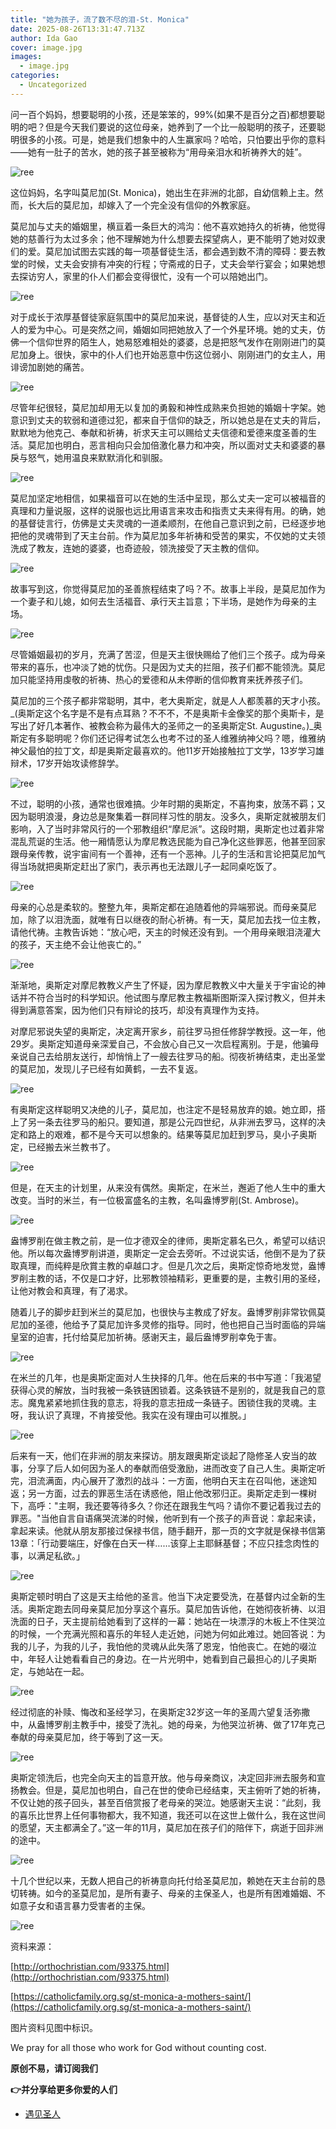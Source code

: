 ```yaml
---
title: "她为孩子，流了数不尽的泪-St. Monica"
date: 2025-08-26T13:31:47.713Z
author: Ida Gao
cover: image.jpg
images:
  - image.jpg
categories:
  - Uncategorized
---
```


问一百个妈妈，想要聪明的小孩，还是笨笨的，99%(如果不是百分之百)都想要聪明的吧？但是今天我们要说的这位母亲，她养到了一个比一般聪明的孩子，还要聪明很多的小孩。可是，她是我们想象中的人生赢家吗？哈哈，只怕要出乎你的意料——她有一肚子的苦水，她的孩子甚至被称为“用母亲泪水和祈祷养大的娃”。

<!--more-->

  

![ree](https://static.wixstatic.com/media/ec8b63_c1605c6954d44b93acce3971c6a105e7~mv2.jpg)

  

这位妈妈，名字叫莫尼加(St. Monica)，她出生在非洲的北部，自幼信赖上主。然而，长大后的莫尼加，却嫁入了一个完全没有信仰的外教家庭。

  

莫尼加与丈夫的婚姻里，横亘着一条巨大的鸿沟：他不喜欢她持久的祈祷，他觉得她的慈善行为太过多余；他不理解她为什么想要去探望病人，更不能明了她对奴隶们的爱。莫尼加试图去实践的每一项基督徒生活，都会遇到数不清的障碍：要去教堂的时候，丈夫会安排有冲突的行程；守斋戒的日子，丈夫会举行宴会；如果她想去探访穷人，家里的仆人们都会变得很忙，没有一个可以陪她出门。

![ree](https://static.wixstatic.com/media/ec8b63_fc37cb253d6041cea3a14bfe90ea848c~mv2.jpg)

对于成长于浓厚基督徒家庭氛围中的莫尼加来说，基督徒的人生，应以对天主和近人的爱为中心。可是突然之间，婚姻如同把她放入了一个外星环境。她的丈夫，仿佛一个信仰世界的陌生人，她易怒难相处的婆婆，总是把怒气发作在刚刚进门的莫尼加身上。很快，家中的仆人们也开始恶意中伤这位弱小、刚刚进门的女主人，用诽谤加剧她的痛苦。

  

![ree](https://static.wixstatic.com/media/ec8b63_d8a511b8ff5d46faa4abbcb4394173b2~mv2.jpg)

尽管年纪很轻，莫尼加却用无以复加的勇毅和神性成熟来负担她的婚姻十字架。她意识到丈夫的软弱和道德过犯，都来自于信仰的缺乏，所以她总是在丈夫的背后，默默地为他克己、奉献和祈祷，祈求天主可以赐给丈夫信德和爱德来度圣善的生活。莫尼加也明白，恶言相向只会加倍激化暴力和冲突，所以面对丈夫和婆婆的暴戾与怒气，她用温良来默默消化和驯服。

  

![ree](https://static.wixstatic.com/media/ec8b63_20711b87e47045d8a715ce4ebaceac32~mv2.jpg)

  

莫尼加坚定地相信，如果福音可以在她的生活中呈现，那么丈夫一定可以被福音的真理和力量说服，这样的说服也远比用语言来攻击和指责丈夫来得有用。的确，她的基督徒言行，仿佛是丈夫灵魂的一道柔顺剂，在他自己意识到之前，已经逐步地把他的灵魂带到了天主台前。作为莫尼加多年祈祷和受苦的果实，不仅她的丈夫领洗成了教友，连她的婆婆，也奇迹般，领洗接受了天主教的信仰。

  

![ree](https://static.wixstatic.com/media/ec8b63_db147ec71e814976862920a6f84d2aa1~mv2.jpg)

  

故事写到这，你觉得莫尼加的圣善旅程结束了吗？不。故事上半段，是莫尼加作为一个妻子和儿媳，如何去生活福音、承行天主旨意；下半场，是她作为母亲的主场。

  

![ree](https://static.wixstatic.com/media/ec8b63_6d00b3569ce04efa95f58d38daf6ee28~mv2.jpg)

  

尽管婚姻最初的岁月，充满了苦涩，但是天主很快赐给了他们三个孩子。成为母亲带来的喜乐，也冲淡了她的忧伤。只是因为丈夫的拦阻，孩子们都不能领洗。莫尼加只能坚持用虔敬的祈祷、热心的爱德和从未停断的信仰教育来抚养孩子们。  

莫尼加的三个孩子都非常聪明，其中，老大奥斯定，就是人人都羡慕的天才小孩。_(奥斯定这个名字是不是有点耳熟？不不不，不是奥斯卡金像奖的那个奥斯卡，是写出了好几本著作、被教会称为最伟大的圣师之一的圣奥斯定St. Augustine。)_奥斯定有多聪明呢？你们还记得考试怎么也考不过的圣人维雅纳神父吗？嗯，维雅纳神父最怕的拉丁文，却是奥斯定最喜欢的。他11岁开始接触拉丁文学，13岁学习雄辩术，17岁开始攻读修辞学。

![ree](https://static.wixstatic.com/media/ec8b63_136b6d4a27514ac6a97c826be45d0996~mv2.jpg)

  

不过，聪明的小孩，通常也很难搞。少年时期的奥斯定，不喜拘束，放荡不羁；又因为聪明浪漫，身边总是聚集着一群同样习性的朋友。没多久，奥斯定就被朋友们影响，入了当时非常风行的一个邪教组织“摩尼派”。这段时期，奥斯定也过着非常混乱荒诞的生活。他一厢情愿认为摩尼教选民能为自己净化这些罪恶，他甚至回家跟母亲传教，说宇宙间有一个善神，还有一个恶神。儿子的生活和言论把莫尼加气得当场就把奥斯定赶出了家门，表示再也无法跟儿子一起同桌吃饭了。

  

![ree](https://static.wixstatic.com/media/ec8b63_bf0c0508e9f847a7bb593876a650f5f4~mv2.jpg)

  

母亲的心总是柔软的。整整九年，奥斯定都在追随着他的异端邪说。而母亲莫尼加，除了以泪洗面，就唯有日以继夜的耐心祈祷。有一天，莫尼加去找一位主教，请他代祷。主教告诉她：“放心吧，天主的时候还没有到。一个用母亲眼泪浇灌大的孩子，天主绝不会让他丧亡的。”

  

![ree](https://static.wixstatic.com/media/ec8b63_205dc189b845429096a92c5f45a930bd~mv2.jpg)

渐渐地，奥斯定对摩尼教教义产生了怀疑，因为摩尼教教义中大量关于宇宙论的神话并不符合当时的科学知识。他试图与摩尼教主教福斯图斯深入探讨教义，但并未得到满意答案，因为他们只有辩论的技巧，却没有真理作为支持。

  

对摩尼邪说失望的奥斯定，决定离开家乡，前往罗马担任修辞学教授。这一年，他29岁。奥斯定知道母亲深爱自己，不会放心自己又一次启程离别。于是，他骗母亲说自己去给朋友送行，却悄悄上了一艘去往罗马的船。彻夜祈祷结束，走出圣堂的莫尼加，发现儿子已经有如黄鹤，一去不复返。

![ree](https://static.wixstatic.com/media/ec8b63_2bda0b62bf314975a7d06da09a3165be~mv2.jpg)

  

有奥斯定这样聪明又决绝的儿子，莫尼加，也注定不是轻易放弃的娘。她立即，搭上了另一条去往罗马的船只。要知道，那是公元四世纪，从非洲去罗马，这样的决定和路上的艰难，都不是今天可以想象的。结果等莫尼加赶到罗马，臭小子奥斯定，已经搬去米兰教书了。

  

![ree](https://static.wixstatic.com/media/ec8b63_f827f5cc5baa40138bb9c96d92f31fff~mv2.png)

  

但是，在天主的计划里，从来没有偶然。奥斯定，在米兰，邂逅了他人生中的重大改变。当时的米兰，有一位极富盛名的主教，名叫盎博罗削(St. Ambrose)。

  

![ree](https://static.wixstatic.com/media/ec8b63_c9b805a6b4d140b7b3d8a7dcc1a1d93f~mv2.jpg)

盎博罗削在做主教之前，是一位才德双全的律师，奧斯定慕名已久，希望可以结识他。所以每次盎博罗削讲道，奧斯定一定会去旁听。不过说实话，他倒不是为了获取真理，而纯粹是欣賞主教的卓越口才。但是几次之后，奥斯定惊奇地发觉，盎博罗削主教的话，不仅是口才好，比邪教领袖精彩，更重要的是，主教引用的圣经，让他对教会和真理，有了渴求。

  

随着儿子的脚步赶到米兰的莫尼加，也很快与主教成了好友。盎博罗削非常钦佩莫尼加的圣德，他给予了莫尼加许多灵修的指导。同时，他也把自己当时面临的异端皇室的迫害，托付给莫尼加祈祷。感谢天主，最后盎博罗削幸免于害。

  

![ree](https://static.wixstatic.com/media/ec8b63_e5a1c648226848b2a3acf5c8c4a00105~mv2.jpg)

  

在米兰的几年，也是奥斯定面对人生抉择的几年。他在后来的书中写道：「我渴望获得心灵的解放，当时我被一条铁链困锁着。这条铁链不是别的，就是我自己的意志。魔鬼紧紧地抓住我的意志，将我的意志扭成一条链子。困锁住我的灵魂。主呀，我认识了真理，不肯接受他。我实在没有理由可以推脱。」

![ree](https://static.wixstatic.com/media/ec8b63_fbb56f0ebb8b480891f00bc25bc30645~mv2.png)

  

后来有一天，他们在非洲的朋友来探访。朋友跟奥斯定谈起了隐修圣人安当的故事，分享了后人如何因为圣人的奉献而倍受激励，进而改变了自己人生。奥斯定听完，泪流满面，内心展开了激烈的战斗：一方面，他明白天主在召叫他，迷途知返；另一方面，过去的罪恶生活在诱惑他，阻止他改邪归正。奥斯定走到一棵树下，高呼："主啊，我还要等待多久？你还在跟我生气吗？请你不要记着我过去的罪恶。"当他自言自语痛哭流涕的时候，他听到有一个孩子的声音说：拿起来读，拿起来读。他就从朋友那接过保禄书信，随手翻开，那一页的文字就是保禄书信第13章：「行动要端庄，好像在白天一样……该穿上主耶稣基督；不应只挂念肉性的事，以满足私欲。」

  

![ree](https://static.wixstatic.com/media/ec8b63_b22558f2dbce46afa9e26ae1274f99b0~mv2.jpg)

  

奥斯定顿时明白了这是天主给他的圣言。他当下决定要受洗，在基督内过全新的生活。奥斯定跑去同母亲莫尼加分享这个喜乐。莫尼加告诉他，在她彻夜祈祷、以泪洗面的日子，天主提前给她看到了这样的一幕：她站在一块漂浮的木板上不住哭泣的时候，一个充满光照和喜乐的年轻人走近她，问她为何如此难过。她回答说：为我的儿子，为我的儿子，我怕他的灵魂从此失落了恩宠，怕他丧亡。在她的啜泣中，年轻人让她看看自己的身边。在一片光明中，她看到自己最担心的儿子奥斯定，与她站在一起。

  

![ree](https://static.wixstatic.com/media/ec8b63_7070dab6701448c48a70fc586fc5410f~mv2.jpg)

  

经过彻底的补赎、悔改和圣经学习，在奥斯定32岁这一年的圣周六望复活弥撒中，从盎博罗削主教手中，接受了洗礼。她的母亲，为他哭泣祈祷、做了17年克己奉献的母亲莫尼加，终于等到了这一天。

  

![ree](https://static.wixstatic.com/media/ec8b63_1f087372bc5745ccb5c2547897b7e7f9~mv2.jpg)

  

奥斯定领洗后，也完全向天主的旨意开放。他与母亲商议，决定回非洲去服务和宣扬教会。但是，莫尼加也明白，自己在世的使命已经结束，天主俯听了她的祈祷，不仅让她的孩子回头，甚至百倍赏报了老母亲的哭泣。她感谢天主说：“此刻，我的喜乐比世界上任何事物都大，我不知道，我还可以在这世上做什么，我在这世间的愿望，天主都满全了。”这一年的11月，莫尼加在孩子们的陪伴下，病逝于回非洲的途中。

  

![ree](https://static.wixstatic.com/media/ec8b63_e33ce0c827e14c6eae03af7cc39a9db4~mv2.jpg)

  

十几个世纪以来，无数人把自己的祈祷意向托付给圣莫尼加，赖她在天主台前的恳切转祷。如今的圣莫尼加，是所有妻子、母亲的主保圣人，也是所有困难婚姻、不如意子女和语言暴力受害者的主保。

  

![ree](https://static.wixstatic.com/media/ec8b63_74195391c1694ea9a7f711879efbafae~mv2.jpg)

  

资料来源：

[http://orthochristian.com/93375.html](http://orthochristian.com/93375.html)

[https://catholicfamily.org.sg/st-monica-a-mothers-saint/](https://catholicfamily.org.sg/st-monica-a-mothers-saint/)

  

  

图片资料见图中标识。

We pray for all those who work for God without counting cost.

**原创不易，请订阅我们**

**👉并分享给更多你爱的人们**

  

  

*   [遇见圣人](https://www.urloveinme.com/首頁/categories/遇见圣人)
